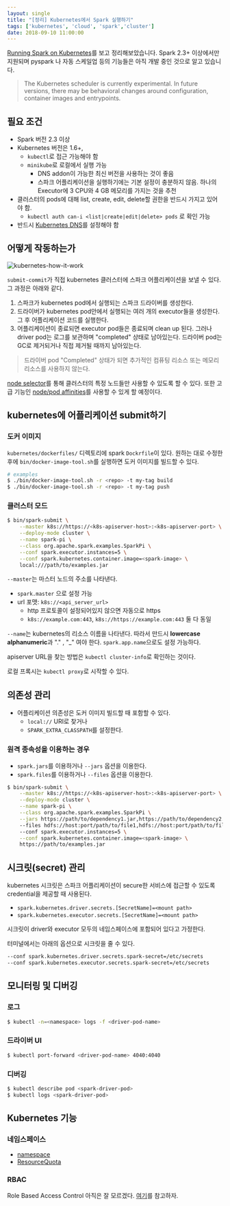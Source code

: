 ```yaml
---
layout: single
title: "[정리] Kubernetes에서 Spark 실행하기"
tags: ['kubernetes', 'cloud', 'spark','cluster']
date: 2018-09-10 11:00:00
---
```


[Running Spark on Kubernetes](https://spark.apache.org/docs/2.3.0/running-on-kubernetes.html)를 보고 정리해보았습니다. Spark 2.3+ 이상에서만 지원되며 pyspark 나 자동 스케일업 등의 기능들은 아직 개발 중인 것으로 알고 있습니다.

> The Kubernetes scheduler is currently experimental. In future versions, there may be behavioral changes around configuration, container images and entrypoints.

## 필요 조건
* Spark 버전 2.3 이상
* Kubernetes 버전은 1.6+, 
  - `kubectl`로 접근 가능해야 함 
  - `minikube`로 로컬에서 실행 가능
    - DNS addon이 가능한 최신 버전을 사용하는 것이 좋음
    - 스파크 어플리케이션을 실행하기에는 기본 설정이 충분하지 않음. 하나의 Executor에 3 CPU와 4 GB 메모리를 가지는 것을 추천
* 클러스터의 pods에 대해 list, create, edit, delete할 권한을 반드시 가지고 있어야 함. 
  - `kubectl auth can-i <list|create|edit|delete> pods` 로 확인 가능
* 반드시 [Kubernetes DNS](https://kubernetes.io/docs/concepts/services-networking/dns-pod-service/)를 설정해야 함

## 어떻게 작동하는가

![kubernetes-how-it-work](https://spark.apache.org/docs/2.3.0/img/k8s-cluster-mode.png)

`submit-commit`가 직접 kubernetes 클러스터에 스파크 어플리케이션을 보낼 수 있다. 그 과정은 아래와 같다.

1. 스파크가 kubernetes pod에서 실행되는 스파크 드라이버를 생성한다.
2. 드라이버가 kubernetes pod안에서 실행되는 여러 개의 executor들을 생성한다. 그 후 어플리케이션 코드를 실행한다.
3. 어플리케이션이 종료되면 executor pod들은 종료되며 clean up 된다. 그러나 driver pod는 로그를 보관하며 "completed" 상태로 남아있는다. 드라이버 pod는 GC로 제거되거나 직접 제거될 때까지 남아있는다.

> 드라이버 pod "Completed" 상태가 되면 추가적인 컴퓨팅 리소스 또는 메모리 리소스를 사용하지 않는다.

[node selector](https://kubernetes.io/docs/concepts/configuration/assign-pod-node/#nodeselector)를 통해 클러스터의 특정 노드들만 사용할 수 있도록 할 수 있다. 또한 고급 기능인 [node/pod affinities](https://kubernetes.io/docs/concepts/configuration/assign-pod-node/#affinity-and-anti-affinity)를 사용할 수 있게 할 예정이다.

## kubernetes에 어플리케이션 submit하기
### 도커 이미지
`kubernetes/dockerfiles/` 디렉토리에 spark `Dockrfile`이 있다. 원하는 대로 수정한 후에 `bin/docker-image-tool.sh`를 실행하면 도커 이미지를 빌드할 수 있다.

```bash
# examples
$ ./bin/docker-image-tool.sh -r <repo> -t my-tag build
$ ./bin/docker-image-tool.sh -r <repo> -t my-tag push
```

### 클러스터 모드
```bash
$ bin/spark-submit \
    --master k8s://https://<k8s-apiserver-host>:<k8s-apiserver-port> \
    --deploy-mode cluster \
    --name spark-pi \
    --class org.apache.spark.examples.SparkPi \
    --conf spark.executor.instances=5 \
    --conf spark.kubernetes.container.image=<spark-image> \
    local:///path/to/examples.jar
```

`--master`는 마스터 노드의 주소를 나타낸다.
* `spark.master` 으로 설정 가능
* url 포맷: `k8s://<api_server_url>`
  - http 프로토콜이 설정되어있지 않으면 자동으로 https
  - `k8s://example.com:443`, `k8s://https://example.com:443` 둘 다 동일

`--name`는 kubernetes의 리소스 이름을 나타낸다. 따라서 만드시 **lowercase alphanumeric**과 "." , "_" 여야 한다. `spark.app.name`으로도 설정 가능하다.

apiserver URL을 찾는 방법은 `kubectl cluster-info`로 확인하는 것이다.

로컬 프록시는 `kubectl proxy`로 시작할 수 있다.

## 의존성 관리
* 어플리케이션 의존성은 도커 이미지 빌드할 때 포함할 수 있다.
  - `local://` URI로 찾거나
  - `SPARK_EXTRA_CLASSPATH`를 설정한다.

### 원격 종속성을 이용하는 경우
* `spark.jars`를 이용하거나 `--jars` 옵션을 이용한다.
* `spark.files`를 이용하거나 `--files` 옵션을 이용한다.

```bash
$ bin/spark-submit \
    --master k8s://https://<k8s-apiserver-host>:<k8s-apiserver-port> \
    --deploy-mode cluster \
    --name spark-pi \
    --class org.apache.spark.examples.SparkPi \
    --jars https://path/to/dependency1.jar,https://path/to/dependency2.jar
    --files hdfs://host:port/path/to/file1,hdfs://host:port/path/to/file2
    --conf spark.executor.instances=5 \
    --conf spark.kubernetes.container.image=<spark-image> \
    https://path/to/examples.jar
```

## 시크릿(secret) 관리
kubernetes 시크릿은 스파크 어플리케이션이 secure한 서비스에 접근할 수 있도록 credential을 제공할 때 사용된다.
* `spark.kubernetes.driver.secrets.[SecretName]=<mount path>`
* `spark.kubernetes.executor.secrets.[SecretName]=<mount path>`

시크릿이 driver와 executor 모두의 네임스페이스에 포함되어 있다고 가정한다.

터미널에서는 아래의 옵션으로 시크릿을 줄 수 있다.

```bash
--conf spark.kubernetes.driver.secrets.spark-secret=/etc/secrets
--conf spark.kubernetes.executor.secrets.spark-secret=/etc/secrets
```

## 모니터링 및 디버깅
### 로그
```bash
$ kubectl -n=<namespace> logs -f <driver-pod-name>
```
### 드라이버 UI
```bash
$ kubectl port-forward <driver-pod-name> 4040:4040
```
### 디버깅
```bash
$ kubectl describe pod <spark-driver-pod>
$ kubectl logs <spark-driver-pod>
```

## Kubernetes 기능
### 네임스페이스
* [namespace](https://kubernetes.io/docs/concepts/overview/working-with-objects/namespaces/)
* [ResourceQuota](https://kubernetes.io/docs/concepts/policy/resource-quotas/)
### RBAC
Role Based Access Control
아직은 잘 모르겠다. [여기](https://spark.apache.org/docs/2.3.0/running-on-kubernetes.html#rbac)를 참고하자.
